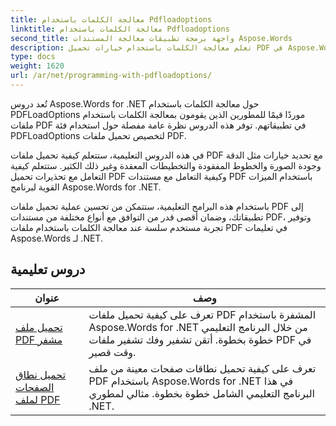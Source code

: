 ```yaml
---
title: معالجة الكلمات باستخدام Pdfloadoptions
linktitle: معالجة الكلمات باستخدام Pdfloadoptions
second_title: واجهة برمجة تطبيقات معالجة المستندات Aspose.Words
description: تعلم معالجة الكلمات باستخدام خيارات تحميل PDF في Aspose.Words for .NET. تعلم كيفية تحميل مستندات Word ومعالجتها بتنسيق PDF من خلال دروس تعليمية خطوة بخطوة وعينة من التعليمات البرمجية.
type: docs
weight: 1620
url: /ar/net/programming-with-pdfloadoptions/
---
```

تُعد دروس Aspose.Words for .NET حول معالجة الكلمات باستخدام PDFLoadOptions موردًا قيمًا للمطورين الذين يقومون بمعالجة الكلمات باستخدام ملفات PDF في تطبيقاتهم. توفر هذه الدروس نظرة عامة مفصلة حول استخدام فئة PDFLoadOptions لتخصيص تحميل ملفات PDF.

في هذه الدروس التعليمية، ستتعلم كيفية تحميل ملفات PDF مع تحديد خيارات مثل الدقة وجودة الصورة والخطوط المفقودة والتخطيطات المعقدة وغير ذلك الكثير. ستتعلم كيفية التعامل مع تحذيرات تحميل PDF وكيفية التعامل مع مستندات PDF باستخدام الميزات القوية لبرنامج Aspose.Words for .NET.

باستخدام هذه البرامج التعليمية، ستتمكن من تحسين عملية تحميل ملفات PDF إلى تطبيقاتك، وضمان أقصى قدر من التوافق مع أنواع مختلفة من مستندات PDF، وتوفير تجربة مستخدم سلسة عند معالجة الكلمات باستخدام ملفات PDF في تعليمات Aspose.Words لـ .NET.

 ## دروس تعليمية
| عنوان | وصف |
| --- | --- |
| [تحميل ملف PDF مشفر](./load-encrypted-pdf/) | تعرف على كيفية تحميل ملفات PDF المشفرة باستخدام Aspose.Words for .NET من خلال البرنامج التعليمي خطوة بخطوة. أتقن تشفير وفك تشفير ملفات PDF في وقت قصير. |
| [تحميل نطاق الصفحات لملف PDF](./load-page-range-of-pdf/) | تعرف على كيفية تحميل نطاقات صفحات معينة من ملف PDF باستخدام Aspose.Words for .NET في هذا البرنامج التعليمي الشامل خطوة بخطوة. مثالي لمطوري .NET. |
